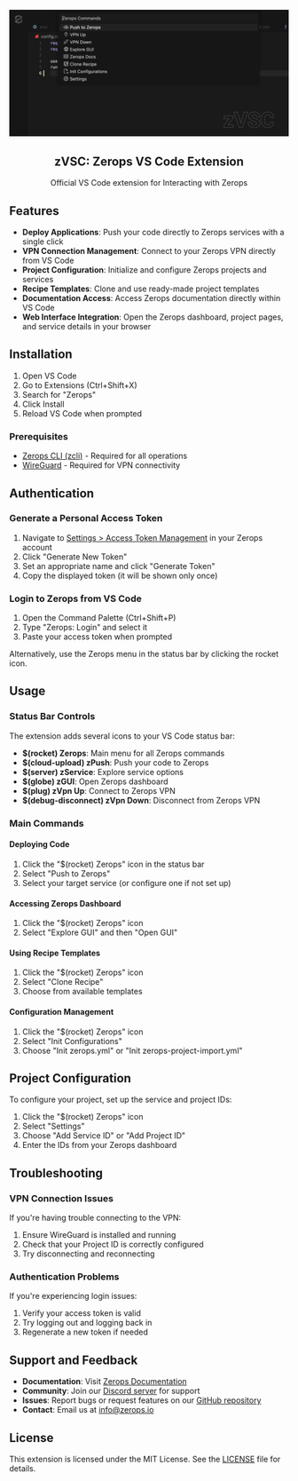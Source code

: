 <p align="center">
  <img src="resources/banner.png" alt="Zerops Logo">
</p>

<h2 align="center">
  zVSC: Zerops VS Code Extension
</h2>
<p align="center">Official VS Code extension for Interacting with Zerops</p>

<!-- <p align="center">
  <a href="https://marketplace.visualstudio.com/items?itemName=Zerops.zvsc">
    <img src="https://img.shields.io/visual-studio-marketplace/v/Zerops.zvsc" alt="Visual Studio Marketplace Version">
  </a>
  <a href="https://marketplace.visualstudio.com/items?itemName=Zerops.zvsc">
    <img src="https://img.shields.io/visual-studio-marketplace/d/Zerops.zvsc" alt="Visual Studio Marketplace Downloads">
  </a>
  <a href="https://marketplace.visualstudio.com/items?itemName=Zerops.zvsc">
    <img src="https://img.shields.io/visual-studio-marketplace/r/Zerops.zvsc" alt="Visual Studio Marketplace Rating">
  </a>
  <a href="https://github.com/zeropsio/zVsc-main/blob/main/LICENSE">
    <img src="https://img.shields.io/github/license/zeropsio/zVsc-main" alt="License">
  </a>
</p> -->

## Features

- **Deploy Applications**: Push your code directly to Zerops services with a single click
- **VPN Connection Management**: Connect to your Zerops VPN directly from VS Code
- **Project Configuration**: Initialize and configure Zerops projects and services
- **Recipe Templates**: Clone and use ready-made project templates
- **Documentation Access**: Access Zerops documentation directly within VS Code
- **Web Interface Integration**: Open the Zerops dashboard, project pages, and service details in your browser

## Installation

1. Open VS Code
2. Go to Extensions (Ctrl+Shift+X)
3. Search for "Zerops"
4. Click Install
5. Reload VS Code when prompted

### Prerequisites

- [Zerops CLI (zcli)](https://docs.zerops.io/references/zcli) - Required for all operations
- [WireGuard](https://www.wireguard.com/install/) - Required for VPN connectivity

## Authentication

### Generate a Personal Access Token

1. Navigate to [Settings > Access Token Management](https://app.zerops.io/settings/access-token-management) in your Zerops account
2. Click "Generate New Token"
3. Set an appropriate name and click "Generate Token"
4. Copy the displayed token (it will be shown only once)

### Login to Zerops from VS Code

1. Open the Command Palette (Ctrl+Shift+P)
2. Type "Zerops: Login" and select it
3. Paste your access token when prompted
   
Alternatively, use the Zerops menu in the status bar by clicking the rocket icon.

## Usage

### Status Bar Controls

The extension adds several icons to your VS Code status bar:

- **$(rocket) Zerops**: Main menu for all Zerops commands
- **$(cloud-upload) zPush**: Push your code to Zerops
- **$(server) zService**: Explore service options
- **$(globe) zGUI**: Open Zerops dashboard
- **$(plug) zVpn Up**: Connect to Zerops VPN
- **$(debug-disconnect) zVpn Down**: Disconnect from Zerops VPN

### Main Commands

#### Deploying Code

1. Click the "$(rocket) Zerops" icon in the status bar
2. Select "Push to Zerops"
3. Select your target service (or configure one if not set up)

#### Accessing Zerops Dashboard

1. Click the "$(rocket) Zerops" icon
2. Select "Explore GUI" and then "Open GUI"

#### Using Recipe Templates

1. Click the "$(rocket) Zerops" icon
2. Select "Clone Recipe"
3. Choose from available templates

#### Configuration Management

1. Click the "$(rocket) Zerops" icon
2. Select "Init Configurations"
3. Choose "Init zerops.yml" or "Init zerops-project-import.yml"

## Project Configuration

To configure your project, set up the service and project IDs:

1. Click the "$(rocket) Zerops" icon
2. Select "Settings"
3. Choose "Add Service ID" or "Add Project ID"
4. Enter the IDs from your Zerops dashboard

## Troubleshooting

### VPN Connection Issues

If you're having trouble connecting to the VPN:
1. Ensure WireGuard is installed and running
2. Check that your Project ID is correctly configured
3. Try disconnecting and reconnecting

### Authentication Problems

If you're experiencing login issues:
1. Verify your access token is valid
2. Try logging out and logging back in
3. Regenerate a new token if needed

## Support and Feedback

- **Documentation**: Visit [Zerops Documentation](https://docs.zerops.io)
- **Community**: Join our [Discord server](https://discord.gg/zerops) for support
- **Issues**: Report bugs or request features on our [GitHub repository](https://github.com/zeropsio/zVsc-main/issues)
- **Contact**: Email us at [info@zerops.io](mailto:info@zerops.io)

## License

This extension is licensed under the MIT License. See the [LICENSE](LICENSE) file for details.